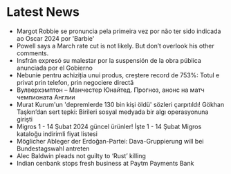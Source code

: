 # Latest News
-  Margot Robbie se pronuncia pela primeira vez por não ter sido indicada ao Oscar 2024 por 'Barbie'
-  Powell says a March rate cut is not likely. But don’t overlook his other comments.
-  Insfrán expresó su malestar por la suspensión de la obra pública anunciada por el Gobierno
-  Nebunie pentru achiziția unui produs, creștere record de 753%: Totul e privat prin telefon, prin negociere directă
-  Вулверхэмптон – Манчестер Юнайтед. Прогноз, анонс на матч чемпионата Англии
-  Murat Kurum'un 'depremlerde 130 bin kişi öldü' sözleri çarpıtıldı! Gökhan Taşkın’dan sert tepki: Birileri sosyal medyada bir algı operasyonuna girişti
-  Migros 1 - 14 Şubat 2024 güncel ürünler! İşte 1 - 14 Şubat Migros kataloğu indirimli fiyat listesi
-  Möglicher Ableger der Erdoğan-Partei: Dava-Gruppierung will bei Bundestagswahl antreten
-  Alec Baldwin pleads not guilty to ‘Rust’ killing
-  Indian cenbank stops fresh business at Paytm Payments Bank
